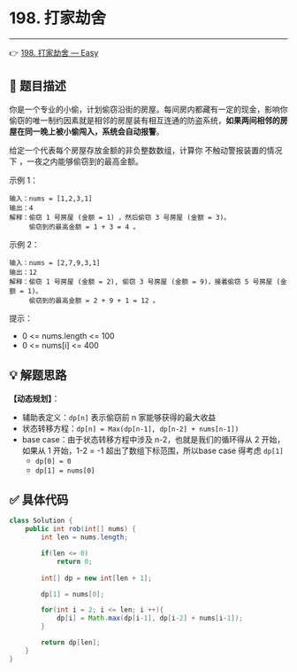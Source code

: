 # 198. 打家劫舍

---

👉 [198. 打家劫舍 — Easy](https://leetcode-cn.com/problems/house-robber/)

## 📜 题目描述

你是一个专业的小偷，计划偷窃沿街的房屋。每间房内都藏有一定的现金，影响你偷窃的唯一制约因素就是相邻的房屋装有相互连通的防盗系统，**如果两间相邻的房屋在同一晚上被小偷闯入，系统会自动报警**。

给定一个代表每个房屋存放金额的非负整数数组，计算你 不触动警报装置的情况下 ，一夜之内能够偷窃到的最高金额。

示例 1：

```
输入：nums = [1,2,3,1]
输出：4
解释：偷窃 1 号房屋 (金额 = 1) ，然后偷窃 3 号房屋 (金额 = 3)。
     偷窃到的最高金额 = 1 + 3 = 4 。
```


示例 2：

```
输入：nums = [2,7,9,3,1]
输出：12
解释：偷窃 1 号房屋 (金额 = 2), 偷窃 3 号房屋 (金额 = 9)，接着偷窃 5 号房屋 (金额 = 1)。
     偷窃到的最高金额 = 2 + 9 + 1 = 12 。
```


提示：

- 0 <= nums.length <= 100
- 0 <= nums[i] <= 400

## 💡 解题思路 

**【动态规划】**：

- 辅助表定义：`dp[n]` 表示偷窃前 n 家能够获得的最大收益
- 状态转移方程：`dp[n] = Max(dp[n-1], dp[n-2] + nums[n-1])`
- base case：由于状态转移方程中涉及 n-2，也就是我们的循环得从 2 开始，如果从 1 开始，1-2 = -1 超出了数组下标范围，所以base case 得考虑 `dp[1]` 
  - `dp[0] = 0`
  - `dp[1] = nums[0]`


## ✅  具体代码 


```java
class Solution {
    public int rob(int[] nums) {
        int len = nums.length;

        if(len <= 0)
            return 0;
            
        int[] dp = new int[len + 1];

        dp[1] = nums[0];

        for(int i = 2; i <= len; i ++){
            dp[i] = Math.max(dp[i-1], dp[i-2] + nums[i-1]);
        }

        return dp[len];
    }
}
```
